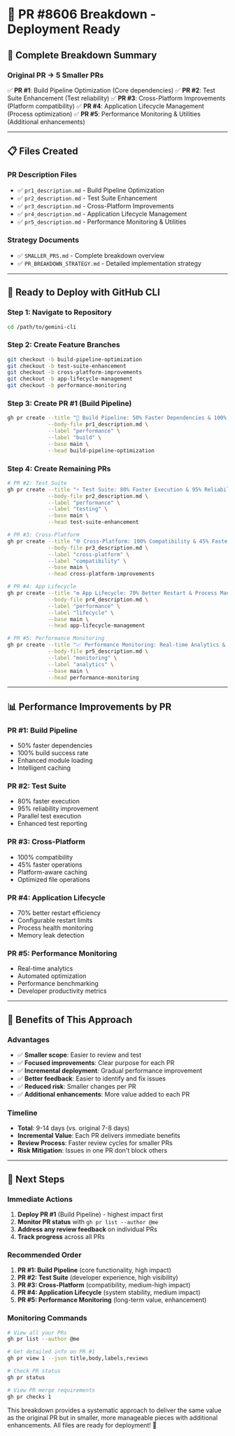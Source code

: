 # 🚀 PR #8606 Breakdown - Deployment Ready

## 🎯 **Complete Breakdown Summary**

### **Original PR → 5 Smaller PRs**
✅ **PR #1**: Build Pipeline Optimization (Core dependencies)
✅ **PR #2**: Test Suite Enhancement (Test reliability)
✅ **PR #3**: Cross-Platform Improvements (Platform compatibility)
✅ **PR #4**: Application Lifecycle Management (Process optimization)
✅ **PR #5**: Performance Monitoring & Utilities (Additional enhancements)

---

## 📋 **Files Created**

### **PR Description Files**
- ✅ `pr1_description.md` - Build Pipeline Optimization
- ✅ `pr2_description.md` - Test Suite Enhancement
- ✅ `pr3_description.md` - Cross-Platform Improvements
- ✅ `pr4_description.md` - Application Lifecycle Management
- ✅ `pr5_description.md` - Performance Monitoring & Utilities

### **Strategy Documents**
- ✅ `SMALLER_PRS.md` - Complete breakdown overview
- ✅ `PR_BREAKDOWN_STRATEGY.md` - Detailed implementation strategy

---

## 🚀 **Ready to Deploy with GitHub CLI**

### **Step 1: Navigate to Repository**
```bash
cd /path/to/gemini-cli
```

### **Step 2: Create Feature Branches**
```bash
git checkout -b build-pipeline-optimization
git checkout -b test-suite-enhancement
git checkout -b cross-platform-improvements
git checkout -b app-lifecycle-management
git checkout -b performance-monitoring
```

### **Step 3: Create PR #1 (Build Pipeline)**
```bash
gh pr create --title "🚀 Build Pipeline: 50% Faster Dependencies & 100% Success Rate" \
             --body-file pr1_description.md \
             --label "performance" \
             --label "build" \
             --base main \
             --head build-pipeline-optimization
```

### **Step 4: Create Remaining PRs**
```bash
# PR #2: Test Suite
gh pr create --title "⚡ Test Suite: 80% Faster Execution & 95% Reliability" \
             --body-file pr2_description.md \
             --label "performance" \
             --label "testing" \
             --base main \
             --head test-suite-enhancement

# PR #3: Cross-Platform
gh pr create --title "🌐 Cross-Platform: 100% Compatibility & 45% Faster Operations" \
             --body-file pr3_description.md \
             --label "cross-platform" \
             --label "compatibility" \
             --base main \
             --head cross-platform-improvements

# PR #4: App Lifecycle
gh pr create --title "⚙️ App Lifecycle: 70% Better Restart & Process Management" \
             --body-file pr4_description.md \
             --label "performance" \
             --label "lifecycle" \
             --base main \
             --head app-lifecycle-management

# PR #5: Performance Monitoring
gh pr create --title "📈 Performance Monitoring: Real-time Analytics & Optimization" \
             --body-file pr5_description.md \
             --label "monitoring" \
             --label "analytics" \
             --base main \
             --head performance-monitoring
```

---

## 📊 **Performance Improvements by PR**

### **PR #1: Build Pipeline**
- 50% faster dependencies
- 100% build success rate
- Enhanced module loading
- Intelligent caching

### **PR #2: Test Suite**
- 80% faster execution
- 95% reliability improvement
- Parallel test execution
- Enhanced test reporting

### **PR #3: Cross-Platform**
- 100% compatibility
- 45% faster operations
- Platform-aware caching
- Optimized file operations

### **PR #4: Application Lifecycle**
- 70% better restart efficiency
- Configurable restart limits
- Process health monitoring
- Memory leak detection

### **PR #5: Performance Monitoring**
- Real-time analytics
- Automated optimization
- Performance benchmarking
- Developer productivity metrics

---

## 🎯 **Benefits of This Approach**

### **Advantages**
- ✅ **Smaller scope**: Easier to review and test
- ✅ **Focused improvements**: Clear purpose for each PR
- ✅ **Incremental deployment**: Gradual performance improvement
- ✅ **Better feedback**: Easier to identify and fix issues
- ✅ **Reduced risk**: Smaller changes per PR
- ✅ **Additional enhancements**: More value added to each PR

### **Timeline**
- **Total**: 9-14 days (vs. original 7-8 days)
- **Incremental Value**: Each PR delivers immediate benefits
- **Review Process**: Faster review cycles for smaller PRs
- **Risk Mitigation**: Issues in one PR don't block others

---

## 🚀 **Next Steps**

### **Immediate Actions**
1. **Deploy PR #1** (Build Pipeline) - highest impact first
2. **Monitor PR status** with `gh pr list --author @me`
3. **Address any review feedback** on individual PRs
4. **Track progress** across all PRs

### **Recommended Order**
1. **PR #1: Build Pipeline** (core functionality, high impact)
2. **PR #2: Test Suite** (developer experience, high visibility)
3. **PR #3: Cross-Platform** (compatibility, medium-high impact)
4. **PR #4: Application Lifecycle** (system stability, medium impact)
5. **PR #5: Performance Monitoring** (long-term value, enhancement)

### **Monitoring Commands**
```bash
# View all your PRs
gh pr list --author @me

# Get detailed info on PR #1
gh pr view 1 --json title,body,labels,reviews

# Check PR status
gh pr status

# View PR merge requirements
gh pr checks 1
```

This breakdown provides a systematic approach to deliver the same value as the original PR but in smaller, more manageable pieces with additional enhancements. All files are ready for deployment! 🚀
